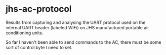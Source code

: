 # jhs-ac-protocol
 
Results from capturing and analysing the UART protocol used on the internal UART header (labeled WiFi) on JHS manufactured portable air conditioning units. 

So far I haven't been able to send commands to the AC, there must be some sort of control byte I need to set.
